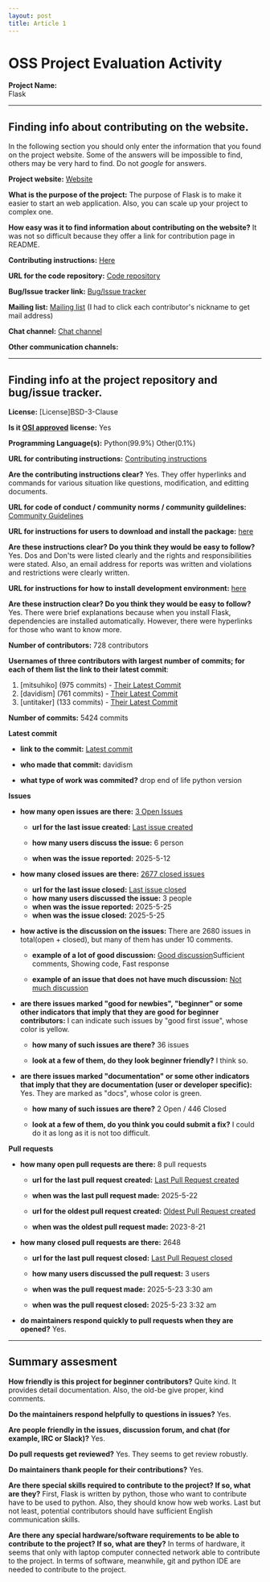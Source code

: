 ```yaml
---
layout: post
title: Article 1
---
```



<!-- This text should be replaced by your first post. 

The easiest way to make your first post is to edit this one. 
Go into /_posts/ and update the 2025-05-01-Article01.md file.  -->
# OSS Project Evaluation Activity



__Project Name:__  
Flask

---

## Finding info about contributing on the website.

In the following section you should only enter the information that you
found on the project website. Some of the answers will be impossible to find, others
may be very hard to find. Do not _google_ for answers.

__Project website:__ [Website](https://flask.palletsprojects.com/en/stable/)


__What is the purpose of the project:__ 
The purpose of Flask is to make it easier to start an web application. Also, you can scale up your project to complex one.

__How easy was it to find information about contributing on the website?__ 
It was not so difficult because they offer a link for contribution page in README.

__Contributing instructions:__ [Here](https://palletsprojects.com/contributing/)

__URL for the code repository:__ [Code repository](https://github.com/pallets/flask)

__Bug/Issue tracker link:__ [Bug/Issue tracker](https://github.com/pallets/flask/issues)

__Mailing list:__ [Mailing list](https://github.com/pallets/flask/graphs/contributors) (I had to click each contributor's nickname to get mail address)

__Chat channel:__ [Chat channel](https://discord.com/invite/pallets)

__Other communication channels:__ 


---

## Finding info at the project repository and bug/issue tracker.

__License:__ [License]BSD-3-Clause

__Is it [OSI approved](https://opensource.org/licenses/alphabetical) license:__ Yes

__Programming Language(s):__ Python(99.9%) Other(0.1%)

__URL for contributing instructions:__ [Contributing instructions](https://palletsprojects.com/contributing/)

__Are the contributing instructions clear?__ Yes. They offer hyperlinks and commands for various situation like questions, modification, and editting documents.


__URL for code of conduct / community norms / community guildelines:__ [Community Guidelines](https://github.com/pallets/flask?tab=coc-ov-file)

__URL for instructions for users to download and install the package:__  [here](https://flask.palletsprojects.com/ko/stable/installation/)


__Are these instructions clear? Do you think they would be easy to follow?__ Yes. Dos and Don'ts were listed clearly and the rights and responsibilities were stated. Also, an email address for reports was written and violations and restrictions were clearly written.


__URL for instructions for how to install development environment:__ [here](https://flask.palletsprojects.com/ko/stable/installation/)


__Are these instruction clear? Do you think they would be easy to follow?__ Yes. There were brief explanations because when you install Flask, dependencies are installed automatically. However, there were hyperlinks for those who want to know more.


__Number of contributors:__ 728 contributors


__Usernames of three contributors with largest number of commits; for
each of them list the link to their latest commit__:

1. [mitsuhiko] (975 commits) - [Their Latest Commit](https://github.com/pallets/flask/commit/4a1acc8b5f0b5608fa8f20a1ef3afc13574cb96e)
1. [davidism] (761 commits) - [Their Latest Commit](https://github.com/pallets/flask/commit/a5f9742398c9429ef84ac8a57b0f3eb418394d9e)
1. [untitaker] (133 commits) - [Their Latest Commit](https://github.com/pallets/flask/commit/339419117fff06fa89124d04b1921b61b8865d80)


__Number of commits:__ 5424 commits

__Latest commit__ 

- __link to the commit:__ [Latest commit](https://github.com/pallets/flask/commit/a5f9742398c9429ef84ac8a57b0f3eb418394d9e)

- __who made that commit:__ davidism

- __what type of work was commited?__ drop end of life python version


__Issues__

- __how many open issues are there:__ [3 Open Issues](https://github.com/pallets/flask/issues)

    - __url for the last issue created:__ [Last issue created](https://github.com/pallets/flask/issues/5729)

    - __how many users discuss the issue:__ 6 person
    
    - __when was the issue reported:__ 2025-5-12
    

- __how many closed issues are there:__ [2677 closed issues](https://github.com/pallets/flask/issues?q=is%3Aissue%20state%3Aclosed)
    - __url for the last issue closed:__ [Last issue closed](https://github.com/pallets/flask/issues/5745)
    - __how many users discussed the issue:__ 3 people
    - __when was the issue reported:__ 2025-5-25
    - __when was the issue closed:__ 2025-5-25

- __how active is the discussion on the issues:__ There are 2680 issues in total(open + closed), but many of them has under 10 comments.

    - __example of a lot of good discussion:__ [Good discussion](https://github.com/pallets/flask/issues/1361)Sufficient comments, Showing code, Fast response
    
    - __example of an issue that does not have much discussion:__ [Not much discussion](https://github.com/pallets/flask/issues/1947)



- __are there issues marked "good for newbies", "beginner" or some other indicators that imply that they are good for beginner contributors:__ I can indicate such issues by "good first issue", whose color is yellow.

    - __how many of such issues are there?__ 36 issues
    
    - __look at a few of them, do they look beginner friendly?__ I think so.



- __are there issues marked "documentation" or some other indicators that imply that they are documentation (user or developer specific):__ Yes. They are marked as "docs", whose color is green.

    - __how many of such issues are there?__ 2 Open / 446 Closed
    
    - __look at a few of them, do you think you could submit a fix?__ I could do it as long as it is not too difficult.



__Pull requests__

- __how many open pull requests are there:__ 8 pull requests

    - __url for the last pull request created:__ [Last Pull Request created](https://github.com/pallets/flask/pull/5742)
    
    - __when was the last pull request made:__ 2025-5-22

    - __url for the oldest pull request created:__ [Oldest Pull Request created](https://github.com/pallets/flask/pull/5229)
    
    - __when was the oldest pull request made:__ 2023-8-21

- __how many closed pull requests are there:__ 2648

    - __url for the last pull request closed:__ [Last Pull Request closed](https://github.com/pallets/flask/pull/5743)
    
    - __how many users discussed the pull request:__ 3 users
    
    - __when was the pull request made:__  2025-5-23 3:30 am
    
    - __when was the pull request closed:__ 2025-5-23 3:32 am
    

- __do maintainers respond quickly to pull requests when they are opened?__ Yes.







---


## Summary assesment
__How friendly is this project for beginner contributors?__ Quite kind. It provides detail documentation. Also, the old-be give proper, kind comments.




__Do the maintainers respond helpfully to questions in issues?__ Yes.



__Are people friendly in the issues, discussion forum, and chat (for example, IRC or Slack)?__ Yes.




__Do pull requests get reviewed?__ Yes. They seems to get review robustly.



__Do maintainers thank people for their contributions?__ Yes.



__Are there special skills required to contribute to the project? If so, what are they?__ First, Flask is written by python, those who want to contribute have to be used to python. Also, they should know how web works. Last but not least, potential contributors should have sufficient English communication skills. 



__Are there any special hardware/software requirements to be able to contribute to the project? If so, what are they?__ In terms of hardware, it seems that only with laptop computer connected network able to contribute to the project. In terms of software, meanwhile, git and python IDE are needed to contribute to the project.

